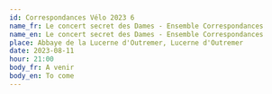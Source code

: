 ```yaml
---
id: Correspondances Vélo 2023 6
name_fr: Le concert secret des Dames - Ensemble Correspondances
name_en: Le concert secret des Dames - Ensemble Correspondances
place: Abbaye de la Lucerne d'Outremer, Lucerne d'Outremer
date: 2023-08-11
hour: 21:00
body_fr: A venir
body_en: To come
---
```

